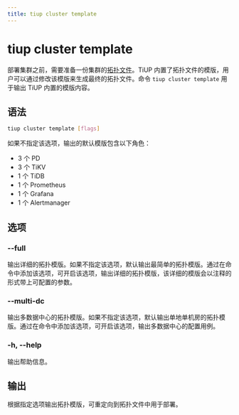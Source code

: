 ```yaml
---
title: tiup cluster template
---
```


# tiup cluster template

部署集群之前，需要准备一份集群的[拓扑文件](/tiup/tiup-cluster-topology-reference.md)。TiUP 内置了拓扑文件的模版，用户可以通过修改该模版来生成最终的拓扑文件。命令 `tiup cluster template` 用于输出 TiUP 内置的模版内容。

## 语法

```sh
tiup cluster template [flags]
```

如果不指定该选项，输出的默认模版包含以下角色：

- 3 个 PD
- 3 个 TiKV
- 1 个 TiDB
- 1 个 Prometheus
- 1 个 Grafana
- 1 个 Alertmanager

## 选项

### --full

输出详细的拓扑模版。如果不指定该选项，默认输出最简单的拓扑模版。通过在命令中添加该选项，可开启该选项，输出详细的拓扑模版，该详细的模版会以注释的形式带上可配置的参数。

### --multi-dc

输出多数据中心的拓扑模版。如果不指定该选项，默认输出单地单机房的拓扑模版。通过在命令中添加该选项，可开启该选项，输出多数据中心的配置用例。

### -h, --help

输出帮助信息。

## 输出

根据指定选项输出拓扑模版，可重定向到拓扑文件中用于部署。
